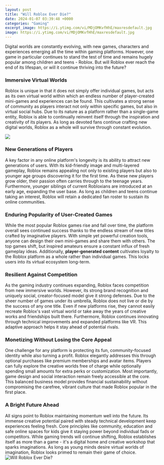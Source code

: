 ```yaml
---
layout: post
title: "Will Roblox Ever Die?"
date: 2024-01-07 03:39:48 +0000
categories: "Gaming"
excerpt_image: https://i.ytimg.com/vi/MDjOMKvfHhE/maxresdefault.jpg
image: https://i.ytimg.com/vi/MDjOMKvfHhE/maxresdefault.jpg
---
```


Digital worlds are constantly evolving, with new games, characters and experiences emerging all the time within gaming platforms. However, one game in particular continues to stand the test of time and remains hugely popular among children and teens - Roblox. But will Roblox ever reach the end of its lifespan, or will it continue thriving into the future?
### Immersive Virtual Worlds 
Roblox is unique in that it does not simply offer individual games, but acts as its own virtual world within which an endless number of player-created mini-games and experiences can be found. This cultivates a strong sense of community as players interact not only within specific games, but also in virtual social hubs. Due to its nature as a platform rather than a single-game entity, Roblox is able to continually reinvent itself through the inspiration and creativity of its players. As long as devoted fans continue crafting new digital worlds, Roblox as a whole will survive through constant evolution.

![](https://i.ytimg.com/vi/Zm6PLLvVEP0/maxresdefault.jpg)
### New Generations of Players
A key factor in any online platform's longevity is its ability to attract new generations of users. With its kid-friendly image and multi-layered gameplay, Roblox remains appealing not only to existing players but also to younger age groups discovering it for the first time. As these new players grow older, their passion often carries through to the teenage years. Furthermore, younger siblings of current Robloxians are introduced at an early age, expanding the user base. As long as children and teens continue taking an interest, Roblox will retain a dedicated fan roster to sustain its online communities.
### Enduring Popularity of User-Created Games 
While the most popular Roblox games rise and fall over time, the platform overall sees continued success thanks to the endless stream of new titles crafted by imaginative players. With simple yet powerful creation tools, anyone can design their own mini-games and share them with others. The top games shift, but inspired amateurs ensure a constant influx of fresh gameplay ideas. Additionally, **player-generated content** cultivates loyalty to the Roblox platform as a whole rather than individual games. This locks users into its virtual ecosystem long-term.  
### Resilient Against Competition
As the gaming industry continues expanding, Roblox faces competition from new immersive worlds. However, its strong brand recognition and uniquely social, creator-focused model give it strong defenses. Due to the sheer number of games under its umbrella, Roblox does not live or die by the success of any one title. Even if new platforms rise, they cannot easily recreate Roblox's vast virtual world or take away the years of creative works and friendships built there. Furthermore, Roblox continues innovating through technical improvements and expanded platforms like VR. This adaptive approach helps it stay ahead of potential rivals.
### Monetizing Without Losing the Core Appeal 
One challenge for any platform is protecting its fun, community-focused identity while also turning a profit. Roblox elegantly addresses this through optional purchases like premium memberships and avatar items. Players can fully explore the creative worlds free of charge while optionally spending small amounts for extra perks or customization. Most importantly, game design and social interaction remain freely accessible at the core. This balanced business model provides financial sustainability without compromising the carefree, vibrant culture that made Roblox popular in the first place.
### A Bright Future Ahead 
All signs point to Roblox maintaining momentum well into the future. Its immense creative potential paired with steady technical development keep experiences feeling fresh. Core principles like community, education and safe online spaces for kids give it staying power beyond individual fads or competitors. While gaming trends will continue shifting, Roblox establishes itself as more than a game - it's a digital home and creative workshop that sparks imaginations. As long as young minds desire virtual worlds of imagination, Roblox looks primed to remain their game of choice.
![Will Roblox Ever Die?](https://i.ytimg.com/vi/MDjOMKvfHhE/maxresdefault.jpg)